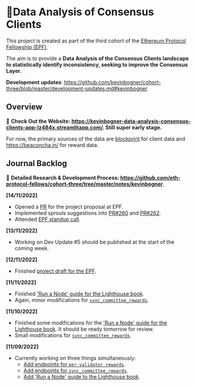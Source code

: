 # 💾Data Analysis of Consensus Clients

This project is created as part of the third cohort of the [Ethereum Protocol Fellowship (EPF)](https://github.com/eth-protocol-fellows/cohort-three/blob/master/program-guide/program-details.md).

The aim is to provide a **Data Analysis of the Consensus Clients landscape to statistically identify inconsistency, seeking to improve the Consensus Layer.**

**Development updates**: https://github.com/kevinbogner/cohort-three/blob/master/development-updates.md#kevinbogner

## Overview

💾 **Check Out the Website: https://kevinbogner-data-analysis-consensus-clients-app-lz484x.streamlitapp.com/. Still super early stage.**

For now, the primary sources of the data are [blockprint](https://github.com/sigp/blockprint) for client data and https://beaconcha.in/ for reward data.


## Journal Backlog
:sparkler: **Detailed Research & Development Process: https://github.com/eth-protocol-fellows/cohort-three/tree/master/notes/kevinbogner**.

**[14/11/2022]**
- Opened a [PR](https://github.com/eth-protocol-fellows/cohort-three/pull/117) for the project proposal at EPF.
- Implemented sprouls suggestions into [PR#260](https://github.com/ethereum/beacon-APIs/pull/260) and [PR#262](https://github.com/ethereum/beacon-APIs/pull/262).
- Attended [EPF standup call](https://github.com/eth-protocol-fellows/cohort-three#standup-calls).


**[13/11/2022]**
- Working on Dev Update #5 should be published at the start of the coming week.

**[12/11/2022]**
- Finished [project draft for the EPF](https://github.com/kevinbogner/cohort-three/blob/project/projects/consensus_client_reward_APIs.md).

**[11/11/2022]**
- Finished ['Run a Node' guide for the Lighthouse book](https://github.com/sigp/lighthouse/pull/3681).
- Again, minor modifications for [`sync_committee_rewards`](https://github.com/ethereum/beacon-APIs/pull/262).

**[11/10/2022]**
- Finished some modifications for the ['Run a Node' guide for the Lighthouse book](https://github.com/sigp/lighthouse/pull/3681). It should be ready tomorrow for review.
- Small modifications for [`sync_committee_rewards`](https://github.com/ethereum/beacon-APIs/pull/262).

**[11/09/2022]**
- Currently working on three things simultaneously:
  - [Add endpoints for `per-validator rewards`](https://github.com/ethereum/beacon-APIs/pull/260).
  - [Add endpoints for `sync_committee_rewards`](https://github.com/ethereum/beacon-APIs/pull/262).
  - [Add 'Run a Node' guide to the Lighthouse book](https://github.com/sigp/lighthouse/pull/3681).
